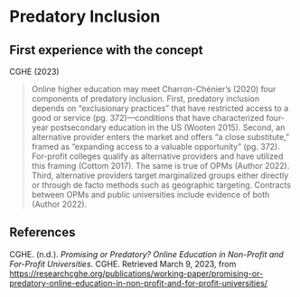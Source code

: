 # Predatory Inclusion

## First experience with the concept

CGHE (2023)
> Online higher education may meet Charron-Chénier’s (2020) four components of predatory inclusion. First, predatory inclusion depends on “exclusionary practices” that have restricted access to a good or service (pg. 372)—conditions that have characterized four-year postsecondary education in the US (Wooten 2015). Second, an alternative provider enters the market and offers “a close substitute,” framed as “expanding access to a valuable opportunity” (pg. 372). For-profit colleges qualify as alternative providers and have utilized this framing (Cottom 2017). The same is true of OPMs (Author 2022). Third, alternative providers target marginalized groups either directly or through de facto methods such as geographic targeting. Contracts between OPMs and public universities include evidence of both (Author 2022).



## References

CGHE. (n.d.). *Promising or Predatory? Online Education in Non-Profit and For-Profit Universities*. CGHE. Retrieved March 9, 2023, from <https://researchcghe.org/publications/working-paper/promising-or-predatory-online-education-in-non-profit-and-for-profit-universities/>